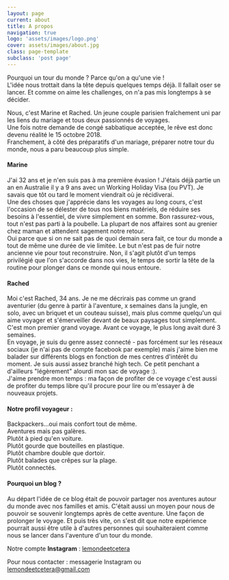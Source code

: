 ```yaml
---
layout: page
current: about
title: A propos
navigation: true
logo: 'assets/images/logo.png'
cover: assets/images/about.jpg
class: page-template
subclass: 'post page'
---
```

Pourquoi un tour du monde ? Parce qu'on a qu'une vie !  
L'idée nous trottait dans la tête depuis quelques temps déjà. Il fallait oser se lancer. Et comme on aime les challenges, on n'a pas mis longtemps à se décider.

Nous, c'est Marine et Rached. Un jeune couple parisien fraîchement uni par les liens du mariage et tous deux passionnés de voyages.  
Une fois notre demande de congé sabbatique acceptée, le rêve est donc devenu réalité le 15 octobre 2018.  
Franchement, à côté des préparatifs d'un mariage, préparer notre tour du monde, nous a paru beaucoup plus simple.

#### Marine 
J'ai 32 ans et je n'en suis pas à ma première évasion ! J'étais déjà partie un an en Australie il y a 9 ans avec un Working Holiday Visa (ou PVT). Je savais que tôt ou tard le moment viendrait où je récidiverai.  
Une des choses que j'apprécie dans les voyages au long cours, c'est l'occasion de se délester de tous nos biens matériels, de réduire ses besoins à l'essentiel, de vivre simplement en somme. Bon rassurez-vous, tout n'est pas parti à la poubelle. La plupart de nos affaires sont au grenier chez maman et attendent sagement notre retour.  
Oui parce que si on ne sait pas de quoi demain sera fait, ce tour du monde a tout de même une durée de vie limitée. Le but n'est pas de fuir notre ancienne vie pour tout reconstruire. Non, il s'agit plutôt d'un temps privilégié que l'on s'accorde dans nos vies, le temps de sortir la tête de la routine pour plonger dans ce monde qui nous entoure.

#### Rached
Moi c'est Rached, 34 ans. Je ne me décrirais pas comme un grand aventurier (du genre à partir à l'aventure, x semaines dans la jungle, en solo, avec un briquet et un couteau suisse), mais plus comme quelqu'un qui aime voyager et s'émerveiller devant de beaux paysages tout simplement. C'est mon premier grand voyage. Avant ce voyage, le plus long avait duré 3 semaines.  
En voyage, je suis du genre assez connecté - pas forcément sur les réseaux sociaux (je n'ai pas de compte facebook par exemple) mais j'aime bien me balader sur différents blogs en fonction de mes centres d'intérêt du moment. Je suis aussi assez branché high tech. Ce petit penchant a d'ailleurs "légèrement" alourdi mon sac de voyage :).  
J'aime prendre mon temps : ma façon de profiter de ce voyage c'est aussi de profiter du temps libre qu'il procure pour lire ou m'essayer à de nouveaux projets.

#### Notre profil voyageur :
Backpackers...oui mais confort tout de même.  
Aventures mais pas galères.  
Plutôt à pied qu'en voiture.  
Plutôt gourde que bouteilles en plastique.  
Plutôt chambre double que dortoir.  
Plutôt balades que crêpes sur la plage.  
Plutôt connectés.  

#### Pourquoi un blog ?  
Au départ l'idée de ce blog était de pouvoir partager nos aventures autour du monde avec nos familles et amis.
C'était aussi un moyen pour nous de pouvoir se souvenir longtemps après de cette aventure. Une façon de prolonger le voyage.
Et puis très vite, on s'est dit que notre expérience pourrait aussi être utile à d'autres personnes qui souhaiteraient comme nous se lancer dans l'aventure d'un tour du monde.

Notre compte **Instagram** : [lemondeetcetera](https://www.instagram.com/lemondeetcetera)

Pour nous contacter : messagerie Instagram ou lemondeetcetera@gmail.com